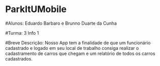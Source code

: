 # ParkItUMobile

#Alunos:
Eduardo Barbaro e Brunno Duarte da Cunha

#Turma:
3 Info 1

#Breve Descrição: 
Nosso App tem a finalidade de que um funcionário cadastrado e logado em seu local de trabalho consiga realizar o cadastramento de carros que chegam e um relatório de todos os carros cadastrados.
